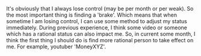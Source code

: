 It's obviously that I always lose control (may be per month or per weak). So the most important thing is finding a 'brake'. Which means that when sometime I am losing control, I can use some method to adjust my status immediately.
During previous experience, I think some video or someone which has a rational status can also impact me. So, in current some month, I think the first thing I should do is find more rational person to take effect on me. For example, youtuber 'MoneyXYZ'. 
